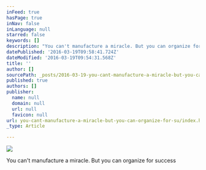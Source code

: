 ```yaml
---
inFeed: true
hasPage: true
inNav: false
inLanguage: null
starred: false
keywords: []
description: "You can't manufacture a miracle. But you can organize for success"
datePublished: '2016-03-19T09:58:41.724Z'
dateModified: '2016-03-19T09:54:31.568Z'
title: ''
author: []
sourcePath: _posts/2016-03-19-you-cant-manufacture-a-miracle-but-you-can-organize-for-su.md
published: true
authors: []
publisher:
  name: null
  domain: null
  url: null
  favicon: null
url: you-cant-manufacture-a-miracle-but-you-can-organize-for-su/index.html
_type: Article

---
```

![](https://the-grid-user-content.s3-us-west-2.amazonaws.com/27a09d3d-3ea8-4c63-802a-008c2b44254f.jpg)

You can't manufacture a miracle. But you can organize for success
